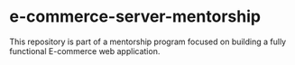 # e-commerce-server-mentorship
This repository is part of a mentorship program focused on building a fully functional E-commerce web application. 
